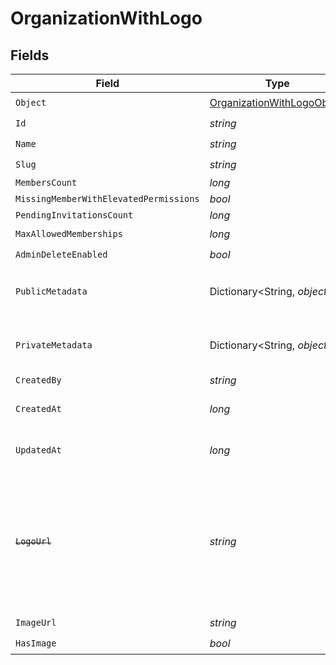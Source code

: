 # OrganizationWithLogo


## Fields

| Field                                                                                                                   | Type                                                                                                                    | Required                                                                                                                | Description                                                                                                             | Example                                                                                                                 |
| ----------------------------------------------------------------------------------------------------------------------- | ----------------------------------------------------------------------------------------------------------------------- | ----------------------------------------------------------------------------------------------------------------------- | ----------------------------------------------------------------------------------------------------------------------- | ----------------------------------------------------------------------------------------------------------------------- |
| `Object`                                                                                                                | [OrganizationWithLogoObject](../../Models/Components/OrganizationWithLogoObject.md)                                     | :heavy_check_mark:                                                                                                      | N/A                                                                                                                     | organization                                                                                                            |
| `Id`                                                                                                                    | *string*                                                                                                                | :heavy_check_mark:                                                                                                      | N/A                                                                                                                     | org_123                                                                                                                 |
| `Name`                                                                                                                  | *string*                                                                                                                | :heavy_check_mark:                                                                                                      | N/A                                                                                                                     | Acme Corp                                                                                                               |
| `Slug`                                                                                                                  | *string*                                                                                                                | :heavy_check_mark:                                                                                                      | N/A                                                                                                                     | acme-corp                                                                                                               |
| `MembersCount`                                                                                                          | *long*                                                                                                                  | :heavy_minus_sign:                                                                                                      | N/A                                                                                                                     | 150                                                                                                                     |
| `MissingMemberWithElevatedPermissions`                                                                                  | *bool*                                                                                                                  | :heavy_minus_sign:                                                                                                      | N/A                                                                                                                     |                                                                                                                         |
| `PendingInvitationsCount`                                                                                               | *long*                                                                                                                  | :heavy_minus_sign:                                                                                                      | N/A                                                                                                                     |                                                                                                                         |
| `MaxAllowedMemberships`                                                                                                 | *long*                                                                                                                  | :heavy_check_mark:                                                                                                      | N/A                                                                                                                     | 300                                                                                                                     |
| `AdminDeleteEnabled`                                                                                                    | *bool*                                                                                                                  | :heavy_check_mark:                                                                                                      | N/A                                                                                                                     | true                                                                                                                    |
| `PublicMetadata`                                                                                                        | Dictionary<String, *object*>                                                                                            | :heavy_check_mark:                                                                                                      | N/A                                                                                                                     | {<br/>"public_info": "Info visible to everyone"<br/>}                                                                   |
| `PrivateMetadata`                                                                                                       | Dictionary<String, *object*>                                                                                            | :heavy_check_mark:                                                                                                      | N/A                                                                                                                     | {<br/>"internal_use_only": "Sensitive data"<br/>}                                                                       |
| `CreatedBy`                                                                                                             | *string*                                                                                                                | :heavy_minus_sign:                                                                                                      | N/A                                                                                                                     | user_123456                                                                                                             |
| `CreatedAt`                                                                                                             | *long*                                                                                                                  | :heavy_check_mark:                                                                                                      | Unix timestamp of creation.<br/>                                                                                        | 1625078400                                                                                                              |
| `UpdatedAt`                                                                                                             | *long*                                                                                                                  | :heavy_check_mark:                                                                                                      | Unix timestamp of last update.<br/>                                                                                     | 1625164800                                                                                                              |
| ~~`LogoUrl`~~                                                                                                           | *string*                                                                                                                | :heavy_minus_sign:                                                                                                      | : warning: ** DEPRECATED **: This will be removed in a future release, please migrate away from it as soon as possible. | https://example.com/logo_url.png                                                                                        |
| `ImageUrl`                                                                                                              | *string*                                                                                                                | :heavy_check_mark:                                                                                                      | N/A                                                                                                                     | https://example.com/image_url.png                                                                                       |
| `HasImage`                                                                                                              | *bool*                                                                                                                  | :heavy_check_mark:                                                                                                      | N/A                                                                                                                     | true                                                                                                                    |